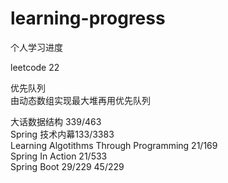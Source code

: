 # learning-progress
个人学习进度    

leetcode 22   


优先队列       
由动态数组实现最大堆再用优先队列      
 

大话数据结构 339/463    
Spring 技术内幕133/3383  
Learning Algotithms Through Programming  21/169    
Spring In Action 21/533  
Spring Boot 29/229 45/229
